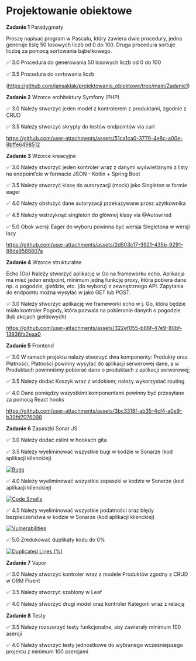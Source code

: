 # Projektowanie obiektowe
**Zadanie 1** Paradygmaty

Proszę napisać program w Pascalu, który zawiera dwie procedury, jedna
generuje listę 50 losowych liczb od 0 do 100. Druga procedura sortuje
liczbę za pomocą sortowania bąbelkowego.

:white_check_mark: 3.0 Procedura do generowania 50 losowych liczb od 0 do 100

:white_check_mark: 3.5 Procedura do sortowania liczb

(https://github.com/jansaklak/projektowanie_obiektowe/tree/main/Zadanie1)

**Zadanie 2** Wzorce architektury Symfony (PHP)

:white_check_mark: 3.0 Należy stworzyć jeden model z kontrolerem z produktami, zgodnie z CRUD

:white_check_mark: 3.5 Należy stworzyć skrypty do testów endpointów via curl

https://github.com/user-attachments/assets/51ca1ca0-3779-4e8c-a00e-8bffe6498512

**Zadanie 3** Wzorce kreacyjne

:white_check_mark: 3.0 Należy stworzyć jeden kontroler wraz z danymi wyświetlanymi z
listy na endpoint’cie w formacie JSON - Kotlin + Spring Boot

:white_check_mark: 3.5 Należy stworzyć klasę do autoryzacji (mock) jako Singleton w
formie eager

:white_check_mark: 4.0 Należy obsłużyć dane autoryzacji przekazywane przez użytkownika

:white_check_mark: 4.5 Należy wstrzyknąć singleton do głównej klasy via @Autowired

:white_check_mark: 5.0 Obok wersji Eager do wyboru powinna być wersja Singletona w wersji
lazy



https://github.com/user-attachments/assets/2d503c17-3921-435b-9291-88da9588807a



**Zadanie 4** Wzorce strukturalne

Echo (Go)
Należy stworzyć aplikację w Go na frameworku echo. Aplikacja ma mieć
jeden endpoint, minimum jedną funkcję proxy, która pobiera dane np. o
pogodzie, giełdzie, etc. (do wyboru) z zewnętrznego API. Zapytania do
endpointu można wysyłać w jako GET lub POST.

:white_check_mark: 3.0 Należy stworzyć aplikację we frameworki echo w j. Go, która będzie
miała kontroler Pogody, która pozwala na pobieranie danych o pogodzie
(lub akcjach giełdowych)

https://github.com/user-attachments/assets/322ef055-b86f-47e9-80bf-13836fa2eaa0

**Zadanie 5** Frontend

:white_check_mark: 3.0 W ramach projektu należy stworzyć dwa komponenty: Produkty oraz
Płatności; Płatności powinny wysyłać do aplikacji serwerowej dane, a w
Produktach powinniśmy pobierać dane o produktach z aplikacji
serwerowej;

:white_check_mark: 3.5 Należy dodać Koszyk wraz z widokiem; należy wykorzystać routing

:white_check_mark: 4.0 Dane pomiędzy wszystkimi komponentami powinny być przesyłane za
pomocą React hooks

https://github.com/user-attachments/assets/3bc3318f-ab35-4cf4-a0e9-b39fd7076098

**Zadanie 6** Zapaszki Sonar JS

:white_check_mark: 3.0 Należy dodać eslint w hookach gita

:white_check_mark: 3.5 Należy wyeliminować wszystkie bugi w kodzie w Sonarze (kod
aplikacji klienckiej)

[![Bugs](https://sonarcloud.io/api/project_badges/measure?project=jansaklak_ebiznes&metric=bugs)](https://sonarcloud.io/summary/new_code?id=jansaklak_ebiznes)

:white_check_mark: 4.0 Należy wyeliminować wszystkie zapaszki w kodzie w Sonarze (kod
aplikacji klienckiej)

[![Code Smells](https://sonarcloud.io/api/project_badges/measure?project=jansaklak_ebiznes&metric=code_smells)](https://sonarcloud.io/summary/new_code?id=jansaklak_ebiznes)

:white_check_mark: 4.5 Należy wyeliminować wszystkie podatności oraz błędy bezpieczeństwa
w kodzie w Sonarze (kod aplikacji klienckiej)

[![Vulnerabilities](https://sonarcloud.io/api/project_badges/measure?project=jansaklak_ebiznes&metric=vulnerabilities)](https://sonarcloud.io/summary/new_code?id=jansaklak_ebiznes)

:white_check_mark: 5.0 Zredukować duplikaty kodu do 0%

[![Duplicated Lines (%)](https://sonarcloud.io/api/project_badges/measure?project=jansaklak_ebiznes&metric=duplicated_lines_density)](https://sonarcloud.io/summary/new_code?id=jansaklak_ebiznes)

**Zadanie 7** Vapor

:white_check_mark: 3.0 Należy stworzyć kontroler wraz z modele Produktów zgodny z CRUD w
ORM Fluent

:white_check_mark: 3.5 Należy stworzyć szablony w Leaf

:white_check_mark: 4.0 Należy stworzyć drugi model oraz kontroler Kategorii wraz z
relacją

**Zadanie 8** Testy

:white_check_mark: 3.5 Należy rozszerzyć testy funkcjonalne, aby zawierały minimum 100
asercji

:white_check_mark: 4.0 Należy stworzyć testy jednostkowe do wybranego wcześniejszego
projektu z minimum 100 asercjami

